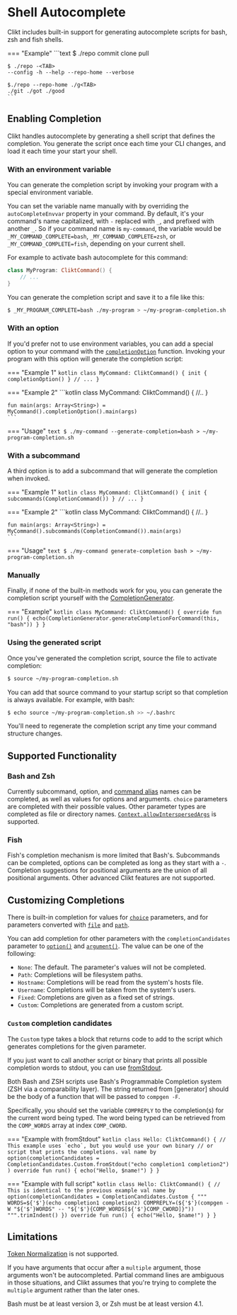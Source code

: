 # Shell Autocomplete

Clikt includes built-in support for generating autocomplete scripts for bash, zsh and fish shells.

=== "Example"
    ```text
    $ ./repo <TAB><TAB>
    commit clone pull

    $ ./repo -<TAB>
    --config -h --help --repo-home --verbose

    $./repo --repo-home ./g<TAB>
    ./git ./got ./good
    ```

## Enabling Completion

Clikt handles autocomplete by generating a shell script that defines the completion. You generate
the script once each time your CLI changes, and load it each time your start your shell. 

### With an environment variable

You can generate the completion script by invoking your program with a special environment variable.

You can set the variable name manually with by overriding the `autoCompleteEnvvar` property in
your command. By default, it's your command's name capitalized, with `-` replaced with `_`, and
prefixed with another `_`. So if your command name is `my-command`, the variable would be
`_MY_COMMAND_COMPLETE=bash`, `_MY_COMMAND_COMPLETE=zsh`, or `_MY_COMMAND_COMPLETE=fish`, depending
on your current shell.

For example to activate bash autocomplete for this command:

```kotlin
class MyProgram: CliktCommand() {
    // ...
}
```

You can generate the completion script and save it to a file like this:

```bash
$ _MY_PROGRAM_COMPLETE=bash ./my-program > ~/my-program-completion.sh
```

### With an option

If you'd prefer not to use environment variables, you can add a special option to your command with
the [`completionOption`][completionOption] function. Invoking your program with this option will
generate the completion script:

=== "Example 1"
    ```kotlin
    class MyCommand: CliktCommand() {
        init {
            completionOption()
        }
        // ...
    }
    ```

=== "Example 2"
    ```kotlin
    class MyCommand: CliktCommand() {
        //..
    }
    
    fun main(args: Array<String>) = MyCommand().completionOption().main(args)
    ```

=== "Usage"
    ```text
    $ ./my-command --generate-completion=bash > ~/my-program-completion.sh
    ```

### With a subcommand

A third option is to add a subcommand that will generate the completion when invoked.

=== "Example 1"
    ```kotlin
    class MyCommand: CliktCommand() {
        init {
            subcommands(CompletionCommand())
        }
        // ...
    }
    ```

=== "Example 2"
    ```kotlin
    class MyCommand: CliktCommand() {
        //..
    }

    fun main(args: Array<String>) = MyCommand().subcommands(CompletionCommand()).main(args)
    ```

=== "Usage"
    ```text
    $ ./my-command generate-completion bash > ~/my-program-completion.sh
    ```

### Manually

Finally, if none of the built-in methods work for you, you can generate the completion script
yourself with the [CompletionGenerator].

=== "Example"
    ```kotlin
    class MyCommand: CliktCommand() {
        override fun run() {
            echo(CompletionGenerator.generateCompletionForCommand(this, "bash"))
        }
    }
    ```

### Using the generated script

Once you've generated the completion script, source the file to activate completion:

```bash
$ source ~/my-program-completion.sh
```

You can add that source command to your startup script so that completion is always available. For
example, with bash:

```bash
$ echo source ~/my-program-completion.sh >> ~/.bashrc
```

You'll need to regenerate the completion script any time your command structure changes.

## Supported Functionality

### Bash and Zsh

Currently subcommand, option, and [command alias][command-aliases] names can be completed, as well as
values for options and arguments. `choice` parameters are completed with their possible values.
Other parameter types are completed as file or directory names.
[`Context.allowInterspersedArgs`][allowInterspersedArgs] is supported.

### Fish

Fish's completion mechanism is more limited that Bash's. Subcommands can be completed, options can
be completed as long as they start with a `-`. Completion suggestions for positional arguments are
the union of all positional arguments. Other advanced Clikt features are not supported. 

## Customizing Completions

There is built-in completion for values for [`choice`][choice] parameters,
and for parameters converted with [`file`][file] and [`path`][path].

You can add completion for other parameters with the `completionCandidates` parameter to
[`option()`][option] and [`argument()`][argument]. The value can be one of the following:

- `None`: The default. The parameter's values will not be completed.
- `Path`: Completions will be filesystem paths.
- `Hostname`: Completions will be read from the system's hosts file.
- `Username`: Completions will be taken from the system's users.
- `Fixed`: Completions are given as a fixed set of strings.
- `Custom`: Completions are generated from a custom script.

### `Custom` completion candidates

The `Custom` type takes a block that returns code to add to the script which generates completions
for the given parameter.

If you just want to call another script or binary that prints all possible completion words to
stdout, you can use [fromStdout].

Both Bash and ZSH scripts use Bash's Programmable Completion system (ZSH via a comparability layer).
The string returned from [generator] should be the body of a function that will be passed to
`compgen -F`.

Specifically, you should set the variable `COMPREPLY` to the completion(s) for the current word
being typed. The word being typed can be retrieved from the `COMP_WORDS` array at index
`COMP_CWORD`.

=== "Example with fromStdout"
    ```kotlin
    class Hello: CliktCommand() {
        // This example uses `echo`, but you would use your own binary
        // or script that prints the completions.
        val name by option(completionCandidates =
            CompletionCandidates.Custom.fromStdout("echo completion1 completion2")
        )
        override fun run() {
            echo("Hello, $name!")
        }
    }
    ```

=== "Example with full script"
    ```kotlin
    class Hello: CliktCommand() {
        // This is identical to the previous example
        val name by option(completionCandidates = CompletionCandidates.Custom {
            """
            WORDS=${'$'}(echo completion1 completion2)
            COMPREPLY=(${'$'}(compgen -W "${'$'}WORDS" -- "${'$'}{COMP_WORDS[${'$'}COMP_CWORD]}"))
            """.trimIndent()
        })
        override fun run() {
            echo("Hello, $name!")
        }
    }
    ```

## Limitations

[Token Normalization][token-normalization] is not supported.

If you have arguments that occur after a `multiple` argument, those arguments won't be
autocompleted. Partial command lines are ambiguous in those situations, and Clikt assumes that
you're trying to complete the `multiple` argument rather than the later ones.

Bash must be at least version 3, or Zsh must be at least version 4.1.


[CliktCommand]:          api/clikt/com.github.ajalt.clikt.core/-clikt-command/index.html
[CompletionCommand]:     api/clikt/com.github.ajalt.clikt.completion/-completion-command/index.html
[CompletionGenerator]:   api/clikt/com.github.ajalt.clikt.completion/-completion-generator/index.html
[allowInterspersedArgs]: api/clikt/com.github.ajalt.clikt.core/-context/allow-interspersed-args.html
[argument]:              api/clikt/com.github.ajalt.clikt.parameters.arguments/argument.html
[choice]:                api/clikt/com.github.ajalt.clikt.parameters.types/choice.html
[command-aliases]:       advanced.md#command-aliases
[completionOption]:      api/clikt/com.github.ajalt.clikt.completion/completion-option.html
[file]:                  api/clikt/com.github.ajalt.clikt.parameters.types/file.html
[fromStdout]:            api/clikt/com.github.ajalt.clikt.completion/-completion-candidates/-custom/-companion/from-stdout.html
[option]:                api/clikt/com.github.ajalt.clikt.parameters.options/option.html
[path]:                  api/clikt/com.github.ajalt.clikt.parameters.types/path.html
[token-normalization]:   advanced.md#token-normalization
